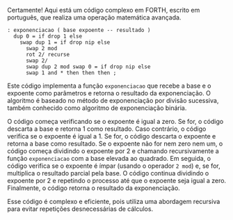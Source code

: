 Certamente! Aqui está um código complexo em FORTH, escrito em português, que realiza uma operação matemática avançada.

```
: exponenciacao ( base expoente -- resultado )
  dup 0 = if drop 1 else
    swap dup 1 = if drop nip else
      swap 2 mod
      rot 2/ recurse
      swap 2/
      swap dup 2 mod swap 0 = if drop nip else
      swap 1 and * then then then ;
```

Este código implementa a função `exponenciacao` que recebe a base e o expoente como parâmetros e retorna o resultado da exponenciação. O algoritmo é baseado no método de exponenciação por divisão sucessiva, também conhecido como algoritmo de exponenciação binária.

O código começa verificando se o expoente é igual a zero. Se for, o código descarta a base e retorna 1 como resultado.
Caso contrário, o código verifica se o expoente é igual a 1. Se for, o código descarta o expoente e retorna a base como resultado.
Se o expoente não for nem zero nem um, o código começa dividindo o expoente por 2 e chamando recursivamente a função `exponenciacao` com a base elevada ao quadrado.
Em seguida, o código verifica se o expoente é ímpar (usando o operador `2 mod`) e, se for, multiplica o resultado parcial pela base.
O código continua dividindo o expoente por 2 e repetindo o processo até que o expoente seja igual a zero.
Finalmente, o código retorna o resultado da exponenciação.

Esse código é complexo e eficiente, pois utiliza uma abordagem recursiva para evitar repetições desnecessárias de cálculos.